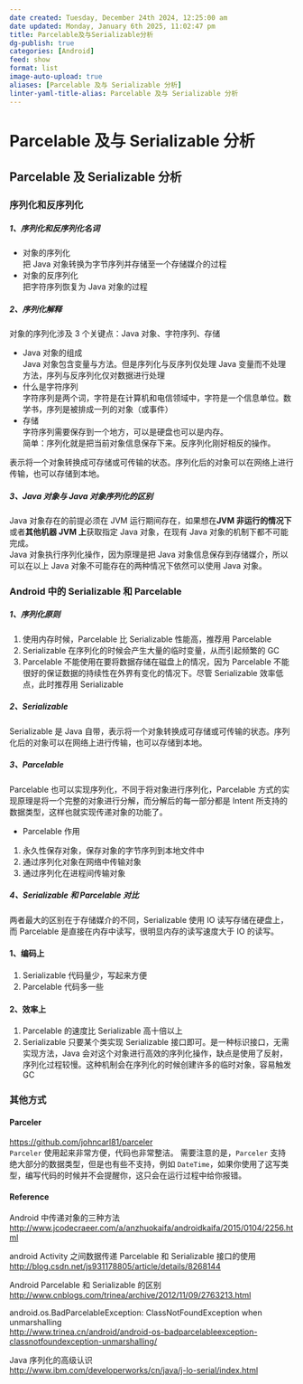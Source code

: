```yaml
---
date created: Tuesday, December 24th 2024, 12:25:00 am
date updated: Monday, January 6th 2025, 11:02:47 pm
title: Parcelable及与Serializable分析
dg-publish: true
categories: [Android]
feed: show
format: list
image-auto-upload: true
aliases: [Parcelable 及与 Serializable 分析]
linter-yaml-title-alias: Parcelable 及与 Serializable 分析
---
```


# Parcelable 及与 Serializable 分析

## Parcelable 及 Serializable 分析

### 序列化和反序列化

##### 1、序列化和反序列化名词

- 对象的序列化<br />把 Java 对象转换为字节序列并存储至一个存储媒介的过程
- 对象的反序列化<br />把字符序列恢复为 Java 对象的过程

##### 2、序列化解释

对象的序列化涉及 3 个关键点：Java 对象、字符序列、存储

- Java 对象的组成<br />Java 对象包含变量与方法。但是序列化与反序列仅处理 Java 变量而不处理方法，序列与反序列化仅对数据进行处理
- 什么是字符序列<br />字符序列是两个词，字符是在计算机和电信领域中，字符是一个信息单位。数学书，序列是被排成一列的对象（或事件）
- 存储<br />字符序列需要保存到一个地方，可以是硬盘也可以是内存。<br />简单：序列化就是把当前对象信息保存下来。反序列化刚好相反的操作。

表示将一个对象转换成可存储或可传输的状态。序列化后的对象可以在网络上进行传输，也可以存储到本地。

##### 3、Java 对象与 Java 对象序列化的区别

Java 对象存在的前提必须在 JVM 运行期间存在，如果想在**JVM 非运行的情况下**或者**其他机器 JVM 上**获取指定 Java 对象，在现有 Java 对象的机制下都不可能完成。<br />Java 对象执行序列化操作，因为原理是把 Java 对象信息保存到存储媒介，所以可以在以上 Java 对象不可能存在的两种情况下依然可以使用 Java 对象。

### Android 中的 Serializable 和 Parcelable

##### 1、序列化原则

1. 使用内存时候，Parcelable 比 Serializable 性能高，推荐用 Parcelable
2. Serializable 在序列化的时候会产生大量的临时变量，从而引起频繁的 GC
3. Parcelable 不能使用在要将数据存储在磁盘上的情况，因为 Parcelable 不能很好的保证数据的持续性在外界有变化的情况下。尽管 Serializable 效率低点，此时推荐用 Serializable

##### 2、Serializable

Serializable 是 Java 自带，表示将一个对象转换成可存储或可传输的状态。序列化后的对象可以在网络上进行传输，也可以存储到本地。

##### 3、Parcelable

Parcelable 也可以实现序列化，不同于将对象进行序列化，Parcelable 方式的实现原理是将一个完整的对象进行分解，而分解后的每一部分都是 Intent 所支持的数据类型，这样也就实现传递对象的功能了。

- Parcelable 作用

1. 永久性保存对象，保存对象的字节序列到本地文件中
2. 通过序列化对象在网络中传输对象
3. 通过序列化在进程间传输对象

##### 4、Serializable 和 Parcelable 对比

两者最大的区别在于存储媒介的不同，Serializable 使用 IO 读写存储在硬盘上，而 Parcelable 是直接在内存中读写，很明显内存的读写速度大于 IO 的读写。

#### 1、编码上

1. Serializable 代码量少，写起来方便
2. Parcelable 代码多一些

#### 2、效率上

1. Parcelable 的速度比 Serializable 高十倍以上
2. Serializable 只要某个类实现 Serializable 接口即可。是一种标识接口，无需实现方法，Java 会对这个对象进行高效的序列化操作，缺点是使用了反射，序列化过程较慢。这种机制会在序列化的时候创建许多的临时对象，容易触发 GC

### 其他方式

#### Parceler

<https://github.com/johncarl81/parceler><br />`Parceler` 使用起来非常方便，代码也非常整洁。 需要注意的是，`Parceler` 支持绝大部分的数据类型，但是也有些不支持，例如 `DateTime`，如果你使用了这写类型，编写代码的时候并不会提醒你，这只会在运行过程中给你报错。

#### Reference

Android 中传递对象的三种方法<br /><http://www.jcodecraeer.com/a/anzhuokaifa/androidkaifa/2015/0104/2256.html>

android Activity 之间数据传递 Parcelable 和 Serializable 接口的使用<br /><http://blog.csdn.net/js931178805/article/details/8268144>

Android Parcelable 和 Serializable 的区别<br /><http://www.cnblogs.com/trinea/archive/2012/11/09/2763213.html>

android.os.BadParcelableException: ClassNotFoundException when unmarshalling<br /><http://www.trinea.cn/android/android-os-badparcelableexception-classnotfoundexception-unmarshalling/>

Java 序列化的高级认识<br /><http://www.ibm.com/developerworks/cn/java/j-lo-serial/index.html>
